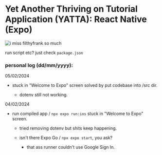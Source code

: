 # Yet Another Thriving on Tutorial Application (YATTA): React Native (Expo)
![i miss filthyfrank so much](https://media.tenor.com/vBAMl2CDJw8AAAAM/filthy-frank-yatta.gif)


run script etc? just check `package.json`

### personal log (dd/mm/yyyy):

05/02/2024
- stuck in "Welcome to Expo" screen solved by put codebase into /src dir.

    - dotenv still not working.

04/02/2024

- run compiled app / `npx expo run:ios` stuck in "Welcome to Expo" screen.

    - tried removing dotenv but shits keep happening.

    - isn't there Expo Go / `npx expo start`, you ask?

        - that ass runner couldn't use Google Sign In.
